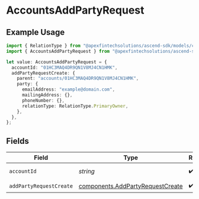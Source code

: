 # AccountsAddPartyRequest

## Example Usage

```typescript
import { RelationType } from "@apexfintechsolutions/ascend-sdk/models/components";
import { AccountsAddPartyRequest } from "@apexfintechsolutions/ascend-sdk/models/operations";

let value: AccountsAddPartyRequest = {
  accountId: "01HC3MAQ4DR9QN1V8MJ4CN1HMK",
  addPartyRequestCreate: {
    parent: "accounts/01HC3MAQ4DR9QN1V8MJ4CN1HMK",
    party: {
      emailAddress: "example@domain.com",
      mailingAddress: {},
      phoneNumber: {},
      relationType: RelationType.PrimaryOwner,
    },
  },
};
```

## Fields

| Field                                                                                | Type                                                                                 | Required                                                                             | Description                                                                          | Example                                                                              |
| ------------------------------------------------------------------------------------ | ------------------------------------------------------------------------------------ | ------------------------------------------------------------------------------------ | ------------------------------------------------------------------------------------ | ------------------------------------------------------------------------------------ |
| `accountId`                                                                          | *string*                                                                             | :heavy_check_mark:                                                                   | The account id.                                                                      | 01HC3MAQ4DR9QN1V8MJ4CN1HMK                                                           |
| `addPartyRequestCreate`                                                              | [components.AddPartyRequestCreate](../../models/components/addpartyrequestcreate.md) | :heavy_check_mark:                                                                   | N/A                                                                                  |                                                                                      |
